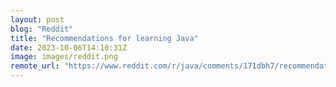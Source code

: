 ```yaml
---
layout: post
blog: "Reddit"
title: "Recommendations for learning Java"
date: 2023-10-06T14:10:31Z
image: images/reddit.png
remote_url: "https://www.reddit.com/r/java/comments/171dbh7/recommendations_for_learning_java/"
---
```

